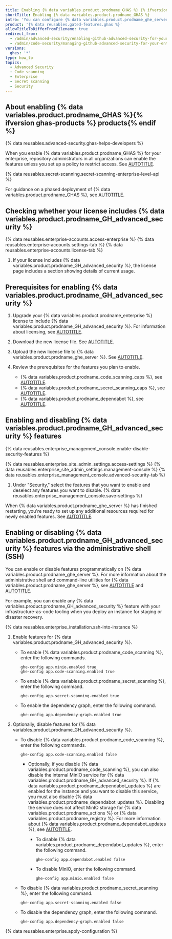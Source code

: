 ```yaml
---
title: Enabling {% data variables.product.prodname_GHAS %} {% ifversion ghas-products %}products {% endif %}for your enterprise
shortTitle: Enabling {% data variables.product.prodname_GHAS %}
intro: 'You can configure {% data variables.product.prodname_ghe_server %} to include {% data variables.product.prodname_GHAS %}{% ifversion ghas-products %} products{% endif %}. This provides extra features that help users find and fix security problems in their code.'
product: '{% data reusables.gated-features.ghas %}'
allowTitleToDifferFromFilename: true
redirect_from:
  - /admin/advanced-security/enabling-github-advanced-security-for-your-enterprise
  - /admin/code-security/managing-github-advanced-security-for-your-enterprise/enabling-github-advanced-security-for-your-enterprise
versions:
  ghes: '*'
type: how_to
topics:
  - Advanced Security
  - Code scanning
  - Enterprise
  - Secret scanning
  - Security
---
```


## About enabling {% data variables.product.prodname_GHAS %}{% ifversion ghas-products %} products{% endif %}

{% data reusables.advanced-security.ghas-helps-developers %}

When you enable {% data variables.product.prodname_GHAS %} for your enterprise, repository administrators in all organizations can enable the features unless you set up a policy to restrict access. See [AUTOTITLE](/admin/policies/enforcing-policies-for-your-enterprise/enforcing-policies-for-code-security-and-analysis-for-your-enterprise).

{% data reusables.secret-scanning.secret-scanning-enterprise-level-api %}

For guidance on a phased deployment of {% data variables.product.prodname_GHAS %}, see [AUTOTITLE](/code-security/adopting-github-advanced-security-at-scale/introduction-to-adopting-github-advanced-security-at-scale).

## Checking whether your license includes {% data variables.product.prodname_GH_advanced_security %}

{% data reusables.enterprise-accounts.access-enterprise %}
{% data reusables.enterprise-accounts.settings-tab %}
{% data reusables.enterprise-accounts.license-tab %}
1. If your license includes {% data variables.product.prodname_GH_advanced_security %}, the license page includes a section showing details of current usage.

## Prerequisites for enabling {% data variables.product.prodname_GH_advanced_security %}

1. Upgrade your {% data variables.product.prodname_enterprise %} license to include {% data variables.product.prodname_GH_advanced_security %}. For information about licensing, see [AUTOTITLE](/billing/managing-billing-for-your-products/managing-billing-for-github-advanced-security/about-billing-for-github-advanced-security).
1. Download the new license file. See [AUTOTITLE](/billing/managing-your-license-for-github-enterprise/downloading-your-license-for-github-enterprise).
1. Upload the new license file to {% data variables.product.prodname_ghe_server %}. See [AUTOTITLE](/billing/managing-your-license-for-github-enterprise/uploading-a-new-license-to-github-enterprise-server).
1. Review the prerequisites for the features you plan to enable.

    * {% data variables.product.prodname_code_scanning_caps %}, see [AUTOTITLE](/admin/code-security/managing-github-advanced-security-for-your-enterprise/configuring-code-scanning-for-your-appliance#prerequisites-for-code-scanning).
    * {% data variables.product.prodname_secret_scanning_caps %}, see [AUTOTITLE](/admin/code-security/managing-github-advanced-security-for-your-enterprise/configuring-secret-scanning-for-your-appliance#prerequisites-for-secret-scanning).
    * {% data variables.product.prodname_dependabot %}, see [AUTOTITLE](/admin/configuration/configuring-github-connect/enabling-dependabot-for-your-enterprise).

## Enabling and disabling {% data variables.product.prodname_GH_advanced_security %} features

{% data reusables.enterprise_management_console.enable-disable-security-features %}

{% data reusables.enterprise_site_admin_settings.access-settings %}
{% data reusables.enterprise_site_admin_settings.management-console %}
{% data reusables.enterprise_management_console.advanced-security-tab %}
1. Under "Security," select the features that you want to enable and deselect any features you want to disable.
{% data reusables.enterprise_management_console.save-settings %}

When {% data variables.product.prodname_ghe_server %} has finished restarting, you're ready to set up any additional resources required for newly enabled features. See [AUTOTITLE](/admin/code-security/managing-github-advanced-security-for-your-enterprise/configuring-code-scanning-for-your-appliance).

## Enabling or disabling {% data variables.product.prodname_GH_advanced_security %} features via the administrative shell (SSH)

You can enable or disable features programmatically on {% data variables.product.prodname_ghe_server %}. For more information about the administrative shell and command-line utilities for {% data variables.product.prodname_ghe_server %}, see [AUTOTITLE](/admin/configuration/configuring-your-enterprise/accessing-the-administrative-shell-ssh) and [AUTOTITLE](/admin/configuration/configuring-your-enterprise/command-line-utilities#ghe-config).

For example, you can enable any {% data variables.product.prodname_GH_advanced_security %} feature with your infrastructure-as-code tooling when you deploy an instance for staging or disaster recovery.

{% data reusables.enterprise_installation.ssh-into-instance %}
1. Enable features for {% data variables.product.prodname_GH_advanced_security %}.

    * To enable {% data variables.product.prodname_code_scanning %}, enter the following commands.

      ```shell copy
      ghe-config app.minio.enabled true
      ghe-config app.code-scanning.enabled true
      ```

    * To enable {% data variables.product.prodname_secret_scanning %}, enter the following command.

      ```shell copy
      ghe-config app.secret-scanning.enabled true
      ```

    * To enable the dependency graph, enter the following command.

      ```shell copy
      ghe-config app.dependency-graph.enabled true
      ```

1. Optionally, disable features for {% data variables.product.prodname_GH_advanced_security %}.

    * To disable {% data variables.product.prodname_code_scanning %}, enter the following commands.

      ```shell copy
      ghe-config app.code-scanning.enabled false
      ```

      * Optionally, if you disable {% data variables.product.prodname_code_scanning %}, you can also disable the internal MinIO service for {% data variables.product.prodname_GH_advanced_security %}. If {% data variables.product.prodname_dependabot_updates %} are enabled for the instance and you want to disable this service, you must also disable {% data variables.product.prodname_dependabot_updates %}. Disabling the service does not affect MinIO storage for {% data variables.product.prodname_actions %} or {% data variables.product.prodname_registry %}. For more information about {% data variables.product.prodname_dependabot_updates %}, see [AUTOTITLE](/admin/configuration/configuring-github-connect/enabling-dependabot-for-your-enterprise).

        * To disable {% data variables.product.prodname_dependabot_updates %}, enter the following command.

          ```shell copy
          ghe-config app.dependabot.enabled false
          ```

        * To disable MinIO, enter the following command.

          ```shell copy
          ghe-config app.minio.enabled false
          ```

    * To disable {% data variables.product.prodname_secret_scanning %}, enter the following command.

      ```shell copy
      ghe-config app.secret-scanning.enabled false
      ```

    * To disable the dependency graph, enter the following command.

      ```shell
      ghe-config app.dependency-graph.enabled false
      ```

{% data reusables.enterprise.apply-configuration %}
